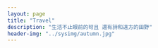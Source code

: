 ```yaml
---
layout: page
title: "Travel"
description: "生活不止眼前的茍且 還有詩和遠方的田野"
header-img: "../sysimg/autumn.jpg"
---
```


<script
      src="https://maps.googleapis.com/maps/api/js?libraries=visualization">
</script>

<script>
      var map;

      function initialize() {
        map = new google.maps.Map(document.getElementById('map'), {
          zoom: 2,
          center: new google.maps.LatLng(2.8,-187.3),
          mapTypeId: google.maps.MapTypeId.TERRAIN
        });

        // Create a <script> tag and set the USGS URL as the source.
        var script = document.createElement('script');
        // (In this example we use a locally stored copy instead.)
        script.src = '../sysdata/footprint.geojsonp';
        document.getElementsByTagName('head')[0].appendChild(script);
      }

      // Loop through the results array and place a marker for each
      // set of coordinates.
      window.eqfeed_callback = function(results) {
        for (var i = 0; i < results.features.length; i++) {
          var coords = results.features[i].geometry.coordinates;
          var latLng = new google.maps.LatLng(coords[1],coords[0]);
          var marker = new google.maps.Marker({
            position: latLng,
            map: map
          });
        }
      }
      google.maps.event.addDomListener(window, 'load', initialize)
    </script>

<div id="map"></div>
